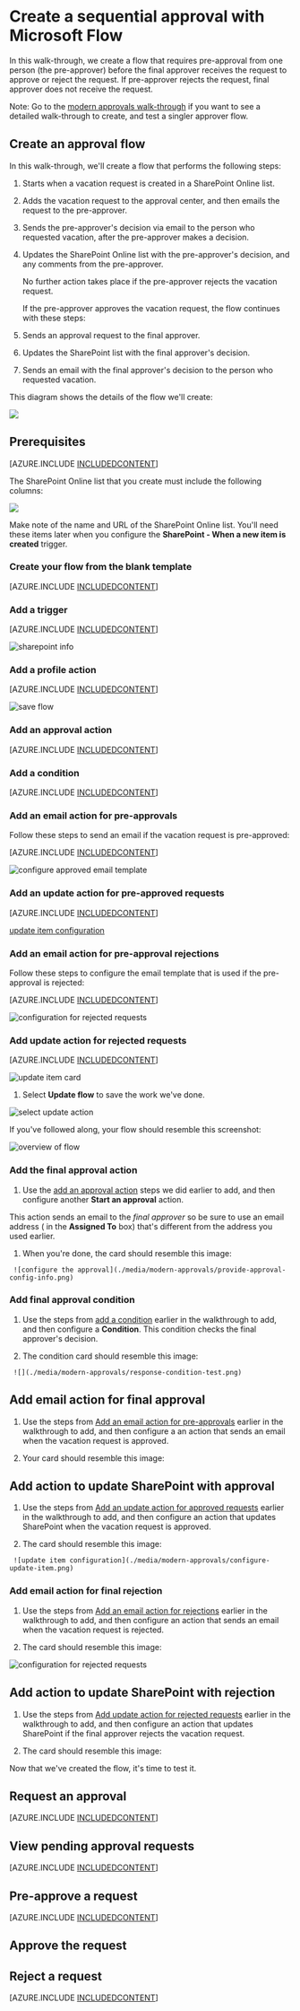 <properties
    pageTitle="Regions overview for Microsoft Flow | Microsoft Flow"
    description="Overview with question and answer about regions in Microsoft Flow"
    services=""
    suite="flow"
    documentationCenter="na"
    authors="MSFTMan"
    manager="anneta"
    editor=""
    tags=""/>

<tags
   ms.service="flow"
   ms.devlang="na"
   ms.topic="article"
   ms.tgt_pltfrm="na"
   ms.workload="na"
   ms.date="02/16/2017"
   ms.author="deonhe"/>

# Create a sequential approval with Microsoft Flow

In this walk-through, we create a flow that requires pre-approval from one person (the pre-approver) before the final approver receives the request to approve or reject the request. If pre-approver rejects the request, final approver does not receive the request.

Note: Go to the [modern approvals walk-through](./modern-approvals.md) if you want to see a detailed walk-through to create, and test a singler approver flow.

## Create an approval flow

In this walk-through, we'll create a flow that performs the following steps:

1. Starts when a vacation request is created in a SharePoint Online list.

1. Adds the vacation request to the approval center, and then emails the request to the pre-approver.

1. Sends the pre-approver's decision via email to the person who requested vacation, after the pre-approver makes a decision.

1. Updates the SharePoint Online list with the pre-approver's decision, and any comments from the pre-approver.

   No further action takes place if the pre-approver rejects the vacation request.

   If the pre-approver approves the vacation request, the flow continues with these steps:

1. Sends an approval request to the final approver.

1. Updates the SharePoint list with the final approver's decision.

1. Sends an email with the final approver's decision to the person who requested vacation.

This diagram shows the details of the flow we'll create:

   ![](./media/sequential-modern-approvals/visio-overview.png)

## Prerequisites

[AZURE.INCLUDE [INCLUDEDCONTENT](../includes/prerequisites-for-modern-approvals.md)]

The SharePoint Online list that you create must include the following columns:

   ![](./media/sequential-modern-approvals/sharepoint-columns.png)

Make note of the name and URL of the SharePoint Online list. You'll need these items later when you configure the **SharePoint - When a new item is created** trigger.

### Create your flow from the blank template

[AZURE.INCLUDE [INCLUDEDCONTENT](../includes/sign-in-and-create-flow-from-blank-template.md)]

### Add a trigger

[AZURE.INCLUDE [INCLUDEDCONTENT](../includes/add-trigger-when-sharepoint-item-created.md)]

   ![sharepoint info](./media/modern-approvals/select-sharepoint-site-info.png)

### Add a profile action

[AZURE.INCLUDE [INCLUDEDCONTENT](../includes/add-get-profile-action.md)]

   ![save flow](./media/modern-approvals/save.png)

### Add an approval action

[AZURE.INCLUDE [INCLUDEDCONTENT](../includes/add-an-approval-action.md)]

### Add a condition

[AZURE.INCLUDE [INCLUDEDCONTENT](../includes/add-approval-condition-response.md)]

### Add an email action for pre-approvals

Follow these steps to send an email if the vacation request is pre-approved:

<!-- need to update this email to show it is a pre-approval -->
[AZURE.INCLUDE [INCLUDEDCONTENT](../includes/add-action-to-send-email-when-vacation-approved.md)]

   ![configure approved email template](./media/modern-approvals/yes-email-config.png)

### Add an update action for pre-approved requests

[AZURE.INCLUDE [INCLUDEDCONTENT](../includes/add-action-to-update-sharepoint-with-approval.md)]
<!--Need to update this to update the pre-approved elelement-->
   [update item configuration](./media/modern-approvals/configure-update-item.png)

### Add an email action for pre-approval rejections

Follow these steps to configure the email template that is used if the pre-approval is rejected:

[AZURE.INCLUDE [INCLUDEDCONTENT](../includes/add-action-to-send-email-when-vacation-rejected.md)]

<!--update this image -->
   ![configuration for rejected requests](./media/modern-approvals/configure-rejected-email.png)

### Add update action for rejected requests

[AZURE.INCLUDE [INCLUDEDCONTENT](../includes/add-action-to-update-sharepoint-with-rejection.md)]

   ![update item card](./media/modern-approvals/configure-update-item-no.png)

1. Select **Update flow** to save the work we've done.
<!--update this image -->
   ![select update action](./media/modern-approvals/update.png)

If you've followed along, your flow should resemble this screenshot:
<!--update this image -->
![overview of flow](./media/modern-approvals/completed-flow.png)

<!--add save step-->

### Add the final approval action

1. Use the [add an approval action](modern-approvals-sequential.md/#Add-an-approval-action) steps we did earlier to add, and then configure another **Start an approval** action.

This action sends an email to the *final approver* so be sure to use an email address ( in the **Assigned To** box) that's different from the address you used earlier.

1. When you're done, the card should resemble this image:

<!--update this image -->
     ![configure the approval](./media/modern-approvals/provide-approval-config-info.png)

### Add final approval condition

1. Use the steps from [add a condition](modern-approvals-sequential.md/#Add-a-condition) earlier in the walkthrough to add, and then configure a **Condition**. This condition checks the final approver's decision.

1. The condition card should resemble this image:

<!--update this image -->
     ![](./media/modern-approvals/response-condition-test.png)

## Add email action for final approval

1. Use the steps from [Add an email action for pre-approvals](modern-approvals-sequential.md/#Add-an-email-action-for-pre-approvals) earlier in the walkthrough to add, and then configure a an action that sends an email when the vacation request is approved.

1. Your card should resemble this image:

<!--update this image -->
<!--update the card name? -->

## Add action to update SharePoint with approval

1. Use the steps from [Add an update action for approved requests](modern-approvals-sequential.md/#Add-an-update-action-for-pre-approved-requests) earlier in the walkthrough to add, and then configure an action that updates SharePoint when the vacation request is approved.

1. The card should resemble this image:

<!--update this image -->
     ![update item configuration](./media/modern-approvals/configure-update-item.png)

### Add email action for final rejection

1. Use the steps from [Add an email action for rejections](modern-approvals-sequential.md/#Add-an-email-action-for-pre-approval-rejections) earlier in the walkthrough to add, and then configure an action that sends an email when the vacation request is rejected.

1. The card should resemble this image:

<!--update this image -->
   ![configuration for rejected requests](./media/modern-approvals/configure-rejected-email.png)

## Add action to update SharePoint with rejection

1. Use the steps from [Add update action for rejected requests](modern-approvals-sequential.md/#Add-update-action-for-rejected-requests) earlier in the walkthrough to add, and then configure an action that updates SharePoint if the final approver rejects the vacation request.

1. The card should resemble this image:

<!--update this image -->

Now that we've created the flow, it's time to test it.

## Request an approval

[AZURE.INCLUDE [INCLUDEDCONTENT](../includes/request-vacation-approval.md)]

## View pending approval requests

[AZURE.INCLUDE [INCLUDEDCONTENT](../includes/view-pending-approvals.md)]

## Pre-approve a request

[AZURE.INCLUDE [INCLUDEDCONTENT](../includes/approve-request-from-different-locations.md)]

## Approve the request

## Reject a request

[AZURE.INCLUDE [INCLUDEDCONTENT](../includes/reject-a-request.md)]









